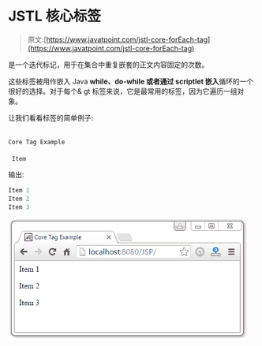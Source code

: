 # JSTL 核心<foreach>标签</foreach>

> 原文:[https://www.javatpoint.com/jstl-core-forEach-tag](https://www.javatpoint.com/jstl-core-forEach-tag)

<for each="">是一个迭代标记，用于在集合中重复嵌套的正文内容固定的次数。</for>

这些标签被用作嵌入 Java **while、do-while 或者通过 scriptlet 嵌入**循环的一个很好的选择。对于每个& gt 标签来说，它是最常用的标签，因为它遍历一组对象。

让我们看看<foreach>标签的简单例子:</foreach>

```java

Core Tag Example

 Item 

```

输出:

```java
Item 1
Item 2
Item 3

```

![JSTL Core Tags7](img/9a6c20f48b8566f3582379cfc150df1c.png)